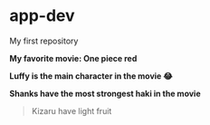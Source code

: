 # app-dev
My first repository

**My favorite movie: One piece red**

**Luffy is the main character in the movie :joy:**

**Shanks have the most strongest haki in the movie**

> Kizaru have light fruit
